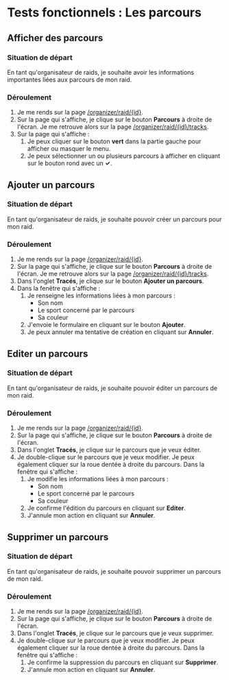 # Tests fonctionnels : Les parcours

## Afficher des parcours

###  Situation de départ

En tant qu'organisateur de raids, je souhaite avoir les informations importantes liées aux parcours de mon raid.

### Déroulement 

1. Je me rends sur la page [/organizer/raid/{id}](/organizer/raid/{id}).
2. Sur la page qui s'affiche, je clique sur le bouton **Parcours** à droite de l'écran. Je me retrouve alors sur la page [/organizer/raid/{id}/tracks](/organizer/raid/{id}/tracks).
3. Sur la page qui s'affiche : 
    1. Je peux cliquer sur le bouton **vert** dans la partie gauche pour afficher ou masquer le menu.
    3. Je peux sélectionner un ou plusieurs parcours à afficher en cliquant sur le bouton rond avec un **✓**.


## Ajouter un parcours

### Situation de départ

En tant qu'organisateur de raids, je souhaite pouvoir créer un parcours pour mon raid.

### Déroulement

1. Je me rends sur la page [/organizer/raid/{id}](/organizer/raid/{id}).
2. Sur la page qui s'affiche, je clique sur le bouton **Parcours** à droite de l'écran. Je me retrouve alors sur la page [/organizer/raid/{id}/tracks](/organizer/raid/{id}/tracks).
3. Dans l'onglet **Tracés**, je clique sur le bouton **Ajouter un parcours**.
4. Dans la fenêtre qui s'affiche :
	1. Je renseigne les informations liées à mon parcours :
		- Son nom
		- Le sport concerné par le parcours
		- Sa couleur
	2. J'envoie le formulaire en cliquant sur le bouton **Ajouter**.
	3. Je peux annuler ma tentative de création en cliquant sur **Annuler**.


## Editer un parcours	

### Situation de départ

En tant qu'organisateur de raids, je souhaite pouvoir éditer un parcours de mon raid.

### Déroulement

1. Je me rends sur la page [/organizer/raid/{id}](/organizer/raid/{id}).
2. Sur la page qui s'affiche, je clique sur le bouton **Parcours** à droite de l'écran. 
3. Dans l'onglet **Tracés**, je clique sur le parcours que je veux éditer.
4. Je double-clique sur le parcours que je veux modifier. Je peux également cliquer sur la roue dentée à droite du parcours. Dans la fenêtre qui s'affiche :
	1. Je modifie les informations liées à mon parcours :
		- Son nom
		- Le sport concerné par le parcours
		- Sa couleur
	2. Je confirme l'édition du parcours en cliquant sur **Editer**.
	3. J'annule mon action en cliquant sur **Annuler**.


## Supprimer un parcours	

### Situation de départ

En tant qu'organisateur de raids, je souhaite pouvoir supprimer un parcours de mon raid.

### Déroulement

1. Je me rends sur la page [/organizer/raid/{id}](/organizer/raid/{id}).
2. Sur la page qui s'affiche, je clique sur le bouton **Parcours** à droite de l'écran. 
3. Dans l'onglet **Tracés**, je clique sur le parcours que je veux supprimer.
4. Je double-clique sur le parcours que je veux modifier. Je peux également cliquer sur la roue dentée à droite du parcours. Dans la fenêtre qui s'affiche :
	1. Je confirme la suppression du parcours en cliquant sur **Supprimer**.
	2. J'annule mon action en cliquant sur **Annuler**.
